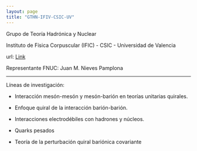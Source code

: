 ```yaml
---
layout: page
title: "GTHN-IFIV-CSIC-UV"
---
```


Grupo de Teoría Hadrónica y Nuclear

Instituto de Física Corpuscular (IFIC) - CSIC - Universidad de Valencia

url: [Link](https://ific.uv.es/nucth/)

Representante FNUC: Juan M. Nieves Pamplona

---

Líneas de investigación:

- Interacción mesón-mesón y mesón-barión en teorías unitarias quirales.

- Enfoque quiral de la interacción barión-barión.

- Interacciones electrodébiles con hadrones y núcleos.

- Quarks pesados

- Teoría de la perturbación quiral bariónica covariante
